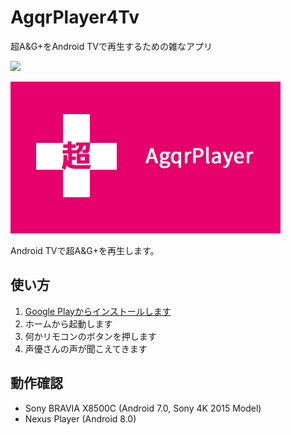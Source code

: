 # AgqrPlayer4Tv
超A&amp;G+をAndroid TVで再生するための雑なアプリ

![](https://misuzilla.visualstudio.com/_apis/public/build/definitions/da229307-e547-487a-90f4-e5923d3d3a91/4/badge)

![](AgqrPlayer4Tv/app/src/main/res/mipmap-xhdpi/banner.png)

Android TVで超A&amp;G+を再生します。

## 使い方
1. [Google Playからインストールします](https://play.google.com/store/apps/details?id=org.misuzilla.agqrplayer4tv&hl=ja)
2. ホームから起動します
3. 何かリモコンのボタンを押します
4. 声優さんの声が聞こえてきます

## 動作確認
- Sony BRAVIA X8500C (Android 7.0, Sony 4K 2015 Model)
- Nexus Player (Android 8.0)
